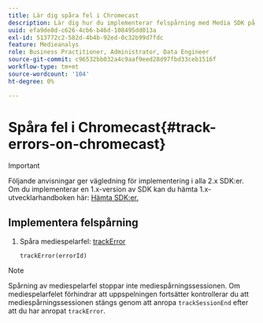 ```yaml
---
title: Lär dig spåra fel i Chromecast
description: Lär dig hur du implementerar felspårning med Media SDK på Chromecast.
uuid: efa9de8d-c626-4cb6-b46d-108495dd013a
exl-id: 513772c2-582d-4b4b-92ed-0c32b99d7fdc
feature: Medieanalys
role: Business Practitioner, Administrator, Data Engineer
source-git-commit: c96532bb032a4c9aaf9eed28d97fbd33ceb1516f
workflow-type: tm+mt
source-wordcount: '104'
ht-degree: 0%

---
```


# Spåra fel i Chromecast{#track-errors-on-chromecast}

>[!IMPORTANT]
>
>Följande anvisningar ger vägledning för implementering i alla 2.x SDK:er. Om du implementerar en 1.x-version av SDK kan du hämta 1.x-utvecklarhandboken här: [Hämta SDK:er.](/help/sdk-implement/download-sdks.md)

## Implementera felspårning

1. Spåra mediespelarfel: [trackError](https://adobe-marketing-cloud.github.io/media-sdks/reference/chromecast/ADBMobile.media.html#.trackError)

   ```
   trackError(errorId)
   ```

>[!NOTE]
>
>Spårning av mediespelarfel stoppar inte mediespårningssessionen. Om mediespelarfelet förhindrar att uppspelningen fortsätter kontrollerar du att mediespårningssessionen stängs genom att anropa `trackSessionEnd` efter att du har anropat `trackError`.
